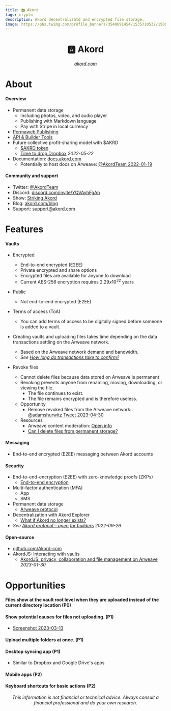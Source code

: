 ```yaml
---
title: 🅰 Akord
tags: crypto
description: Akord decentralizatd and encrypted file storage.
image: https://pbs.twimg.com/profile_banners/3540691454/1535710532/1500x500
---
```


<h1 style="text-align: center;">🅰 Akord</h1>

<p style="text-align: center; 
          font-style: italic;">
    <a href="https://akord.com" target="_blank">akord.com</a>
</p>

# About

#### Overview

- Permanent data storage
    - Including photos, video, and audio player
    - Publishing with Markdown language
    - Pay with Stripe in local currency
- [Permaweb Publishing](https://akord.com/products/web-app)
- [API & Builder Tools](https://akord.com/products/api)
- Future collective profit-sharing model with $AKRD
    - [$AKRD token](https://docs.akord.com/overview/about/usdakrd-token)
    - [Time to drop Dropbox](https://akord.com/blog/time-to-drop-dropbox) *2022-05-22*
- Documentation: [docs.akord.com](https://docs.akord.com)
    - Potentially to host docs on Arweave: [@AkordTeam 2022-01-19](https://twitter.com/AkordTeam/status/1616076783757193218)

#### Community and support

- Twitter: [@AkordTeam](https://twitter.com/AkordTeam)
- Discord: [discord.com/invite/YQVAyhFgAn](https://discord.com/invite/YQVAyhFgAn)
- Show: [Striking Akord](https://pca.st/ovg8l9ep)
- Blog: [akord.com/blog](https://akord.com/blog)
- Support: [support@akord.com](mailto:support@akord.com)

# Features

#### Vaults

- Encrypted
    - End-to-end encrypted (E2EE)
    - Private encrypted and share options
    - Encrypted files are available for anyone to download
    - Current AES-256 encryption requires $2.29x10^{32}$ years

- Public
    - Not end-to-end encrypted (E2EE)
- Terms of access (ToA)
    - You can add terms of access to be digitally signed before someone is added to a vault.
- Creating vaults and uploading files takes time depending on the data transactions settling on the Arweave network.
    - Based on the Arweave network demand and bandwidth.
    - *See [How long do transactions take to confirm?](https://docs.akord.com/v/app-docs/frequently-asked-questions/how-long-do-transactions-take-to-confirm)*
- Revoke files
    - Cannot delete files because data stored on Arweave is permanent
    - Revoking prevents anyone from renaming, moving, downloading, or viewing the file.
        - The file continues to exist.
        - The file remains encrypted and is therefore useless. 
    - Opportunity
        - Remove revoked files from the Arweave network: [@adamshurwitz Tweet 2023-04-30](https://twitter.com/adamshurwitz/status/1652718211052322817)
    - Resources
        - Arweave content moderation: [Open info](https://hackmd.io/@openinfo/arweave#Content-moderation)
        - [Can I delete files from permanent storage?](https://docs.akord.com/v/app-docs/frequently-asked-questions/can-i-delete-files-from-the-blockchain)

#### Messaging

- End-to-end encrypted (E2EE) messaging between Akord accounts

#### Security

- End-to-end-encryption (E2EE) with zero-knowledge proofs (ZKPs)
    - [End-to-end encryption](https://docs.akord.com/learn/end-to-end-encryption)
- Multi-factor authentication (MFA)
    - App
    - SMS
- Permanent data storage
    - [Arweave protocol](https://docs.akord.com/v/app-docs/arweave/arweave-protocol)
- Decentralization with Akord Explorer
    - [What if Akord no longer exists?](https://docs.akord.com/v/app-docs/frequently-asked-questions/what-if-akord-no-longer-exists)
- *See [Akord protocol – open for builders](https://akord.com/blog/the-akord-protocol-open-for-builders) 2022-09-26*

#### Open-source

- [github.com/Akord-com](https://github.com/Akord-com)
- AkordJS: Interacting with vaults
    - [AkordJS: privacy, collaboration and file management on Arweave](https://akord.com/blog/akordjs-privacy-collaboration-and-file-management-on-arweave) *2023-01-30*

# Opportunities

#### Files show at the vault root level when they are uploaded instead of the current directory location (P0)

#### Show potential causes for files not uploading. (P1)

- [Screenshot 2023-03-13](https://drive.proton.me/urls/KQV6V4YCHM#cL8rBHUDdpMF)

#### Upload multiple folders at once. (P1)

#### Desktop syncing app (P1)

- Similar to Dropbox and Google Drive's apps

#### Mobile apps (P2)

#### Keyboard shortcuts for basic actions (P2)

<p style="text-align: center; font-style: italic">This information is not financial or technical advice. Always consult a financial professional and do your own research.</p>